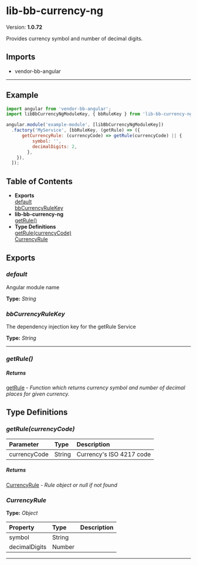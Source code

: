 # lib-bb-currency-ng


Version: **1.0.72**

Provides currency symbol and number of decimal digits.

## Imports

* vendor-bb-angular

---

## Example

```javascript
import angular from 'vendor-bb-angular';
import libBbCurrencyNgModuleKey, { bbRuleKey } from 'lib-bb-currency-ng';

angular.module('example-module', [libBbCurrencyNgModuleKey])
  .factory('MyService', [bbRuleKey, (getRule) => ({
      getCurrencyRule: (currencyCode) => getRule(currencyCode) || {
          symbol: '',
          decimalDigits: 2,
        },
    }),
  ]);
```

## Table of Contents
- **Exports**<br/>    <a href="#default">default</a><br/>    <a href="#bbCurrencyRuleKey">bbCurrencyRuleKey</a><br/>
- **lib-bb-currency-ng**<br/>    <a href="#lib-bb-currency-nggetRule">getRule()</a><br/>
- **Type Definitions**<br/>    <a href="#getRule">getRule(currencyCode)</a><br/>    <a href="#CurrencyRule">CurrencyRule</a><br/>

## Exports

### <a name="default"></a>*default*

Angular module name

**Type:** *String*

### <a name="bbCurrencyRuleKey"></a>*bbCurrencyRuleKey*

The dependency injection key for the getRule Service

**Type:** *String*


---

### <a name="lib-bb-currency-nggetRule"></a>*getRule()*


##### Returns

[getRule](#getRule) - *Function which returns currency symbol
and number of decimal places for given currency.*

## Type Definitions



### <a name="getRule"></a>*getRule(currencyCode)*


| Parameter | Type | Description |
| :-- | :-- | :-- |
| currencyCode | String | Currency's ISO 4217 code |

##### Returns

[CurrencyRule](#CurrencyRule) - *Rule object or null if not found*

### <a name="CurrencyRule"></a>*CurrencyRule*


**Type:** *Object*


| Property | Type | Description |
| :-- | :-- | :-- |
| symbol | String |  |
| decimalDigits | Number |  |

---
